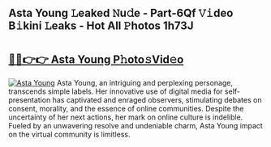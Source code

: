 ## Asta Young 𝙻eaked 𝙽u𝚍e - Part-6Qf 𝚅𝚒deo B𝚒kini 𝙻eaks - Hot All 𝙿hotos 1h73J

# <h2><a href="http://ld4uxq.urlbe.top/?page=Asta+Young">🔗🔗👉👉 Asta Young P𝚑oto𝚜Vid𝚎o</a></h2>

[![Asta Young](https://i.imgur.com/eBuTRDB.gif)](http://ld4uxq.urlbe.top/?page=Asta+Young)
Asta Young, an intriguing and perplexing personage, transcends simple labels. Her innovative use of digital media for self-presentation has captivated and enraged observers, stimulating debates on consent, morality, and the essence of online communities. Despite the uncertainty of her next actions, her mark on online culture is indelible. Fueled by an unwavering resolve and undeniable charm, Asta Young impact on the virtual community is limitless.
